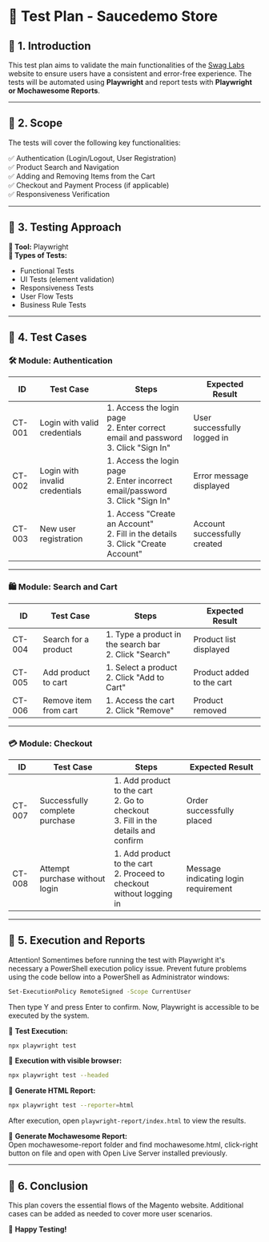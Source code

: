# 📌 Test Plan - Saucedemo Store

## 📌 1. Introduction
This test plan aims to validate the main functionalities of the [Swag Labs](https://www.saucedemo.com/) website to ensure users have a consistent and error-free experience. The tests will be automated using **Playwright** and report tests with **Playwright or Mochawesome Reports**. 

---

## 📌 2. Scope
The tests will cover the following key functionalities:

✅ Authentication (Login/Logout, User Registration)  
✅ Product Search and Navigation  
✅ Adding and Removing Items from the Cart  
✅ Checkout and Payment Process (if applicable)  
✅ Responsiveness Verification  

---

## 📌 3. Testing Approach
**📌 Tool:** Playwright  
**📌 Types of Tests:**  
- Functional Tests  
- UI Tests (element validation)  
- Responsiveness Tests  
- User Flow Tests  
- Business Rule Tests  

---

## 📌 4. Test Cases

### **🛠️ Module: Authentication**  
| ID    | Test Case                         | Steps | Expected Result |
|-------|-----------------------------------|--------|--------------------|
| CT-001 | Login with valid credentials    | 1. Access the login page <br> 2. Enter correct email and password <br> 3. Click "Sign In" | User successfully logged in |
| CT-002 | Login with invalid credentials  | 1. Access the login page <br> 2. Enter incorrect email/password <br> 3. Click "Sign In" | Error message displayed |
| CT-003 | New user registration           | 1. Access "Create an Account" <br> 2. Fill in the details <br> 3. Click "Create Account" | Account successfully created |

---

### **🛍️ Module: Search and Cart**  
| ID    | Test Case                         | Steps | Expected Result |
|-------|-----------------------------------|--------|--------------------|
| CT-004 | Search for a product            | 1. Type a product in the search bar <br> 2. Click "Search" | Product list displayed |
| CT-005 | Add product to cart             | 1. Select a product <br> 2. Click "Add to Cart" | Product added to the cart |
| CT-006 | Remove item from cart           | 1. Access the cart <br> 2. Click "Remove" | Product removed |

---

### **💳 Module: Checkout**  
| ID    | Test Case                         | Steps | Expected Result |
|-------|-----------------------------------|--------|--------------------|
| CT-007 | Successfully complete purchase  | 1. Add product to the cart <br> 2. Go to checkout <br> 3. Fill in the details and confirm | Order successfully placed |
| CT-008 | Attempt purchase without login  | 1. Add product to the cart <br> 2. Proceed to checkout without logging in | Message indicating login requirement |

---

## 📌 5. Execution and Reports

Attention!
Somentimes before running the test with Playwright it's necessary a PowerShell execution policy issue. 
Prevent future problems using the code bellow into a PowerShell as Administrator windows:

```bash
Set-ExecutionPolicy RemoteSigned -Scope CurrentUser
```

Then type Y and press Enter to confirm. Now, Playwright is accessible to be executed by the system. 

📌 **Test Execution:**  
```bash
npx playwright test
```

📌 **Execution with visible browser:**  
```bash
npx playwright test --headed
```

📌 **Generate HTML Report:**  
```bash
npx playwright test --reporter=html
```
After execution, open `playwright-report/index.html` to view the results.

📌 **Generate Mochawesome Report:**  
Open mochawesome-report folder and find mochawesome.html, click-right button on file and open with Open Live Server installed previously.  

---

## 📌 6. Conclusion
This plan covers the essential flows of the Magento website. Additional cases can be added as needed to cover more user scenarios.

🚀 **Happy Testing!**
